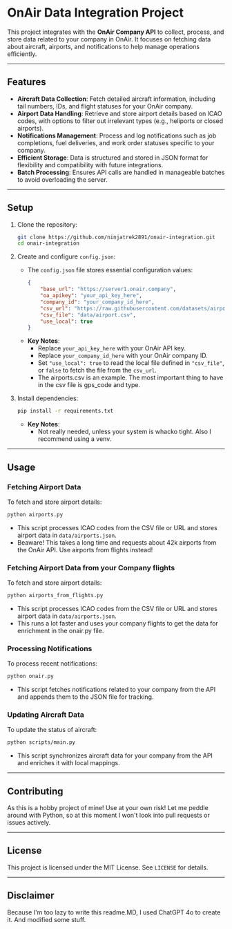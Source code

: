 
# OnAir Data Integration Project

This project integrates with the **OnAir Company API** to collect, process, and store data related to your company in OnAir. It focuses on fetching data about aircraft, airports, and notifications to help manage operations efficiently.

---

## Features

- **Aircraft Data Collection**: Fetch detailed aircraft information, including tail numbers, IDs, and flight statuses for your OnAir company.
- **Airport Data Handling**: Retrieve and store airport details based on ICAO codes, with options to filter out irrelevant types (e.g., heliports or closed airports).
- **Notifications Management**: Process and log notifications such as job completions, fuel deliveries, and work order statuses specific to your company.
- **Efficient Storage**: Data is structured and stored in JSON format for flexibility and compatibility with future integrations.
- **Batch Processing**: Ensures API calls are handled in manageable batches to avoid overloading the server.

---

## Setup

1. Clone the repository:
   ```bash
   git clone https://github.com/ninjatrek2891/onair-integration.git
   cd onair-integration
   ```

2. Create and configure `config.json`:
   - The `config.json` file stores essential configuration values:
     ```json
     {
         "base_url": "https://server1.onair.company",
         "oa_apikey": "your_api_key_here",
         "company_id": "your_company_id_here",
         "csv_url": "https://raw.githubusercontent.com/datasets/airport-codes/main/data/airport-codes.csv",
         "csv_file": "data/airport.csv",
         "use_local": true
     }
     ```
   - **Key Notes**:
     - Replace `your_api_key_here` with your OnAir API key.
     - Replace `your_company_id_here` with your OnAir company ID.
     - Set `"use_local": true` to read the local file defined in `"csv_file"`, or `false` to fetch the file from the `csv_url`.
     - The airports.csv is an example. The most important thing to have in the csv file is gps_code and type.

3. Install dependencies:
   ```bash
   pip install -r requirements.txt
   ```
    - **Key Notes**:
        - Not really needed, unless your system is whacko tight. Also I recommend using a venv.
---

## Usage

### Fetching Airport Data
To fetch and store airport details:
```bash
python airports.py
```
- This script processes ICAO codes from the CSV file or URL and stores airport data in `data/airports.json`.
- Beaware! This takes a long time and requests about 42k airports from the OnAir API. Use airports from flights instead!

### Fetching Airport Data from your Company flights
To fetch and store airport details:
```bash
python airports_from_flights.py
```
- This script processes ICAO codes from the CSV file or URL and stores airport data in `data/airports.json`.
- This runs a lot faster and uses your company flights to get the data for enrichment in the onair.py file.

### Processing Notifications
To process recent notifications:
```bash
python onair.py
```
- This script fetches notifications related to your company from the API and appends them to the JSON file for tracking.

### Updating Aircraft Data
To update the status of aircraft:
```bash
python scripts/main.py
```
- This script synchronizes aircraft data for your company from the API and enriches it with local mappings.

---

## Contributing

As this is a hobby project of mine! Use at your own risk! Let me peddle around with Python, so at this moment I won't look into pull requests or issues actively.

---

## License

This project is licensed under the MIT License. See `LICENSE` for details.

---

## Disclaimer

Because I'm too lazy to write this readme.MD, I used ChatGPT 4o to create it. And modified some stuff.